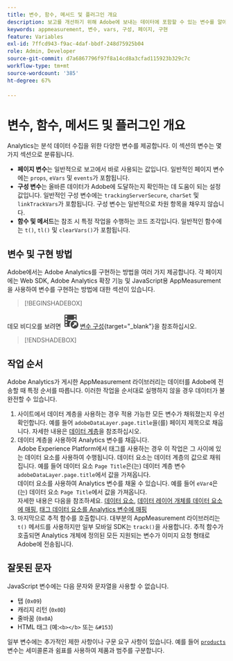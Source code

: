 ```yaml
---
title: 변수, 함수, 메서드 및 플러그인 개요
description: 보고를 개선하기 위해 Adobe에 보내는 데이터에 포함할 수 있는 변수를 알아봅니다.
keywords: appmeasurement, 변수, vars, 구성, 페이지, 구현
feature: Variables
exl-id: 7ffcd943-f9ac-4daf-bbdf-248d75925b04
role: Admin, Developer
source-git-commit: d7a6867796f97f8a14cd8a3cfad115923b329c7c
workflow-type: tm+mt
source-wordcount: '385'
ht-degree: 67%

---
```


# 변수, 함수, 메서드 및 플러그인 개요

Analytics는 분석 데이터 수집을 위한 다양한 변수를 제공합니다. 이 섹션의 변수는 몇 가지 섹션으로 분류됩니다.

* **페이지 변수**&#x200B;는 일반적으로 보고에서 바로 사용되는 값입니다. 일반적인 페이지 변수에는 `props`, `eVars` 및 `events`가 포함됩니다.
* **구성 변수**&#x200B;는 올바른 데이터가 Adobe에 도달하는지 확인하는 데 도움이 되는 설정 값입니다. 일반적인 구성 변수에는 `trackingServerSecure`, `charSet` 및 `linkTrackVars`가 포함됩니다. 구성 변수는 일반적으로 차원 항목을 채우지 않습니다.
* **함수 및 메서드**&#x200B;는 참조 시 특정 작업을 수행하는 코드 조각입니다. 일반적인 함수에는 `t()`, `tl()` 및 `clearVars()`가 포함됩니다.

## 변수 및 구현 방법

Adobe에서는 Adobe Analytics를 구현하는 방법을 여러 가지 제공합니다. 각 페이지에는 Web SDK, Adobe Analytics 확장 기능 및 JavaScript용 AppMeasurement을 사용하여 변수를 구현하는 방법에 대한 섹션이 있습니다.


>[!BEGINSHADEBOX]

데모 비디오를 보려면 ![VideoCheckedOut](/help/assets/icons/VideoCheckedOut.svg) [변수 구성](https://video.tv.adobe.com/v/28755?quality=12&learn=on){target="_blank"}을 참조하십시오.

>[!ENDSHADEBOX]


## 작업 순서

Adobe Analytics가 게시한 AppMeasurement 라이브러리는 데이터를 Adobe에 전송할 때 특정 순서를 따릅니다. 이러한 작업을 순서대로 실행하지 않을 경우 데이터가 불완전할 수 있습니다.

1. 사이트에서 데이터 계층을 사용하는 경우 적용 가능한 모든 변수가 채워졌는지 우선 확인합니다. 예를 들어 `adobeDataLayer.page.title`을(를) 페이지 제목으로 채웁니다. 자세한 내용은 [데이터 계층](../prepare/data-layer.md)을 참조하십시오.
2. 데이터 계층을 사용하여 Analytics 변수를 채웁니다. <br/>Adobe Experience Platform에서 태그를 사용하는 경우 이 작업은 그 사이에 있는 데이터 요소를 사용하여 수행됩니다. 데이터 요소는 데이터 계층의 값으로 채워집니다. 예를 들어 데이터 요소 `Page Title`은(는) 데이터 계층 변수 `adobeDataLayer.page.title`에서 값을 가져옵니다. <br/>데이터 요소를 사용하여 Analytics 변수를 채울 수 있습니다. 예를 들어 `eVar4`은(는) 데이터 요소 `Page Title`에서 값을 가져옵니다. <br/>자세한 내용은 다음을 참조하세요. [데이터 요소](https://experienceleague.adobe.com/docs/experience-platform/tags/ui/data-elements.html?lang=ko-KR), [데이터 레이어 개체를 데이터 요소에 매핑](../launch/layer-to-elements.md), [태그 데이터 요소를 Analytics 변수에 매핑](../launch/elements-to-variable.md)
3. 마지막으로 추적 함수를 호출합니다. 대부분의 AppMeasurement 라이브러리는 `t()` 메서드를 사용하지만 일부 모바일 SDK는 `track()`을 사용합니다. 추적 함수가 호출되면 Analytics 개체에 정의된 모든 지원되는 변수가 이미지 요청 형태로 Adobe에 전송됩니다.

## 잘못된 문자

JavaScript 변수에는 다음 문자와 문자열을 사용할 수 없습니다.

* 탭 (`0x09`)
* 캐리지 리턴 (`0x0D`)
* 줄바꿈 (`0x0A`)
* HTML 태그 (예:`<b></b>` 또는 `&#153`)

일부 변수에는 추가적인 제한 사항이나 구문 요구 사항이 있습니다. 예를 들어 [`products`](page-vars/products.md) 변수는 세미콜론과 쉼표를 사용하여 제품과 범주를 구분합니다.

